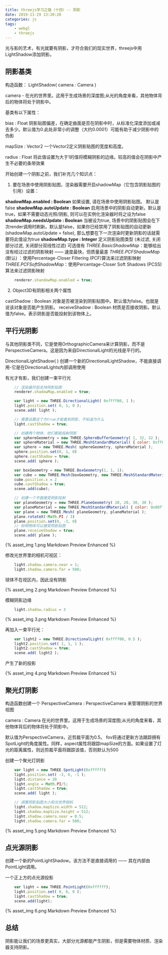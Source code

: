```yaml
---
title: threejs学习之路（十四）-- 阴影
date: 2019-11-29 13:20:20
categories: js
tags:
    - webgl
    - threejs
---
```


光与影的艺术，有光就要有阴影，才符合我们的现实世界，threejs中用LightShadow添加阴影。

## 阴影基类

构造函数： LightShadow( camera : Camera )

camera - 在光的世界里。这用于生成场景的深度图;从光的角度来看，其他物体背后的物体将处于阴影中。

基类有以下属性：

bias : Float 阴影贴图偏差，在确定曲面是否在阴影中时，从标准化深度添加或减去多少。默认值为0.此处非常小的调整（大约0.0001）可能有助于减少阴影中的伪影

mapSize : Vector2 一个Vector2定义阴影贴图的宽度和高度。

radius : Float 将此值设置为大于1的值将模糊阴影的边缘。较高的值会在阴影中产生不必要的条带效果

开始创建一个阴影之前，我们补充几个知识点：

1. 要在场景中使用阴影贴图，渲染器需要开启shadowMap（它包含阴影贴图的引用）设置：

**shadowMap.enabled : Boolean** 如果设置, 请在场景中使用阴影贴图。 默认是 false
**shadowMap.autoUpdate : Boolean** 启用场景中的阴影自动更新。默认是true，如果不需要动态光照/阴影, 则可以在实例化渲染器时将之设为false
**shadowMap.needsUpdate : Boolean** 当被设为true, 场景中的阴影贴图会在下次render调用时刷新。默认是false，如果你已经禁用了阴影贴图的自动更新(shadowMap.autoUpdate = false), 那么想要在下一次渲染时更新阴影的话就需要将此值设为true
**shadowMap.type : Integer** 定义阴影贴图类型 (未过滤, 关闭部分过滤, 关闭部分双线性过滤)
可选值有
*THREE.BasicShadowMap*：能够给出没有经过过滤的阴影映射 —— 速度最快，但质量最差
*THREE.PCFShadowMap* (默认) ：使用Percentage-Closer Filtering (PCF)算法来过滤阴影映射
*THREE.PCFSoftShadowMap*：使用Percentage-Closer Soft Shadows (PCSS) 算法来过滤阴影映射

```js
    renderer.shandowMap.enabled = true;
```

2. Object3D有阴影相关两个属性

castShadow : Boolean 对象是否被渲染到阴影贴图中。默认值为false。也就是说该对象是否能产生阴影。
receiveShadow : Boolean 材质是否接收阴影。默认值为false。表示阴影是否能投射到该物体上。

## 平行光阴影

与其他阴影类不同，它是使用OrthographicCamera来计算阴影，而不是PerspectiveCamera。这是因为来自DirectionalLight的光线是平行的。

DirectionalLightShadow( )
创建一个新的DirectionalLightShadow，不能直接调用-它是在DirectionalLights内部调用使用

有光才有影，我们创建一束平行光

```js
    // 渲染器开启支持阴影贴图
    renderer.shadowMap.enabled = true;

    var light = new THREE.DirectionalLight( 0xffff00, 1 );
    light.position.set( 0, 1, 0 );
    scene.add( light );

    // 需要设置这个为true才能看到阴影，不知道为什么
    light.castShadow = true;

    // 创建两个物体，他们都能投射阴影
    var sphereGeometry = new THREE.SphereBufferGeometry( 1, 32, 32 );
    var sphereMaterial = new THREE.MeshStandardMaterial( { color: 0xff0000 } );
    var sphere = new THREE.Mesh( sphereGeometry, sphereMaterial );
    sphere.position.set(0, 1, 0)
    sphere.castShadow = true;
    scene.add( sphere );

    var boxGeometry = new THREE.BoxGeometry(1, 1, 1);
    var cube = new THREE.Mesh(boxGeometry, new THREE.MeshStandardMaterial( { color: 0xff0000 } ))
    cube.position.x = 2
    cube.castShadow = true;
    scene.add(cube);

    // 创建一个平面接受阴影投射
    var planeGeometry = new THREE.PlaneGeometry( 20, 20, 30, 30 );
    var planeMaterial = new THREE.MeshStandardMaterial( { color: 0x00ff00 } )
    var plane = new THREE.Mesh( planeGeometry, planeMaterial );
    plane.rotateX(-Math.PI / 3)
    plane.position.set(0, -3, 0)
    // 标明物体可以接受阴影贴图
    plane.receiveShadow = true;
    scene.add( plane );
```

{% asset_img 1.png Markdown Preview Enhanced %}

修改光世界里的相机可视区：

```js
    light.shadow.camera.near = 1;
    light.shadow.camera.far = 500;
```

球体不在视区内，因此没有阴影

{% asset_img 2.png Markdown Preview Enhanced %}

模糊阴影边缘

```js
    light.shadow.radius = 3
```

{% asset_img 3.png Markdown Preview Enhanced %}

再加入一束平行光：

```js
    var light2 = new THREE.DirectionalLight( 0xffff00, 0.5 );
    light2.position.set( 1, 1, 1 );
    light2.castShadow = true;
    scene.add( light2 );
```

产生了新的投影

{% asset_img 4.png Markdown Preview Enhanced %}

## 聚光灯阴影

构造函数创建一个 PerspectiveCamera : PerspectiveCamera 来管理阴影的世界视图

camera : Camera
在光的世界里。这用于生成场景的深度图;从光的角度来看，其他物体背后的物体将处于阴影中。

默认值为PerspectiveCamera，近剪裁平面为0.5。 fov将通过更新方法跟踪拥有SpotLight的角度属性。同样，aspect属性将跟踪mapSize的方面。如果设置了灯光的距离属性，则远剪裁平面将跟踪该值，否则默认为500

创建一个聚光灯阴影

```js
    var light = new THREE.SpotLight(0xffffff)
    light.position.set( -3, 6, -1 );
    light.distance = 20
    light.angle = Math.PI/5;
    light.castShadow = true;
    scene.add( light );

    // 调整阴影贴图大小和光世界相机
    light.shadow.mapSize.width = 512;
    light.shadow.mapSize.height = 512;
    light.shadow.camera.near = 0.5;
    light.shadow.camera.far = 500;
```

{% asset_img 5.png Markdown Preview Enhanced %}

## 点光源阴影

创建一个新的PointLightShadow。该方法不是直接调用的 —— 其在内部由PointLight调用。

一个正上方的点光源投影

```js
    var light = new THREE.PointLight(0xffffff);
    light.position.set( 0, 6, 0 );
    light.castShadow = true;
    scene.add(light);
```

{% asset_img 6.png Markdown Preview Enhanced %}

## 总结

阴影能让我们的场景更真实，大部分光源都能产生阴影，但是需要物体材质、渲染器支持阴影。
